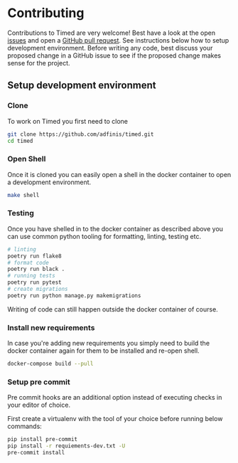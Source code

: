 # Contributing

Contributions to Timed are very welcome! Best have a look at the open [issues](https://github.com/adfinis/timed)
and open a [GitHub pull request](https://github.com/adfinis/timed/compare). See instructions below how to setup development
environment. Before writing any code, best discuss your proposed change in a GitHub issue to see if the proposed change makes sense for the project.

## Setup development environment

### Clone

To work on Timed you first need to clone

```bash
git clone https://github.com/adfinis/timed.git
cd timed
```

### Open Shell

Once it is cloned you can easily open a shell in the docker container to
open a development environment.

```bash
make shell
```

### Testing

Once you have shelled in to the docker container as described above
you can use common python tooling for formatting, linting, testing
etc.

```bash
# linting
poetry run flake8
# format code
poetry run black .
# running tests
poetry run pytest
# create migrations
poetry run python manage.py makemigrations
```

Writing of code can still happen outside the docker container of course.

### Install new requirements

In case you're adding new requirements you simply need to build the docker container
again for them to be installed and re-open shell.

```bash
docker-compose build --pull
```

### Setup pre commit

Pre commit hooks are an additional option instead of executing checks in your editor of choice.

First create a virtualenv with the tool of your choice before running below commands:

```bash
pip install pre-commit
pip install -r requiements-dev.txt -U
pre-commit install
```
